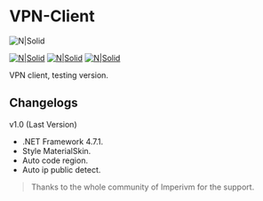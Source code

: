 # VPN-Client

![N|Solid](https://i.imgur.com/12PH59H.png)  

[![N|Solid](https://i.imgur.com/ZIKPTi2.png)](https://discord.gg/RErjBq8)  [![N|Solid](https://i.imgur.com/hBSJB6X.png)](https://github.com/fabiomarigo7/imperivm-steam) [![N|Solid](https://i.imgur.com/DOMgrz2.png)](https://twitter.com/d4nijerez)

VPN client, testing version.

## Changelogs

v1.0 (Last Version)
- .NET Framework 4.7.1.
- Style MaterialSkin.
- Auto code region.
- Auto ip public detect.

> Thanks to the whole community of Imperivm for the support.
